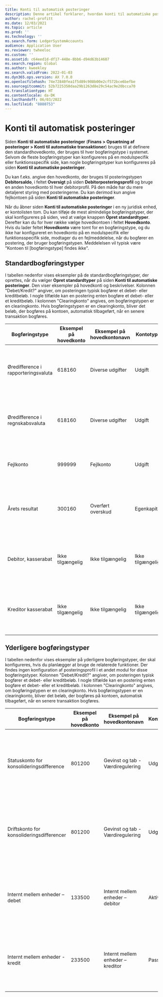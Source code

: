```yaml
---
title: Konti til automatisk posteringer
description: Denne artikel forklarer, hvordan konti til automatiske posteringer bruges til bogføring via Microsoft Dynamics 365, og indeholder eksempler på nøglekonti til automatiske posteringer.
author: rachel-profitt
ms.date: 12/03/2021
ms.topic: article
ms.prod: ''
ms.technology: ''
ms.search.form: LedgerSystemAccounts
audience: Application User
ms.reviewer: twheeloc
ms.custom: ''
ms.assetid: c64eed1d-df17-448e-8bb6-d94d63b14607
ms.search.region: Global
ms.author: kweekley
ms.search.validFrom: 2022-01-03
ms.dyn365.ops.version: AX 7.0.0
ms.openlocfilehash: 74e72840fea1f5d89c908b00e2cf572bce6befbe
ms.sourcegitcommit: 52b7225350daa29b1263d8e29c54ac9e20bcca70
ms.translationtype: HT
ms.contentlocale: da-DK
ms.lasthandoff: 06/03/2022
ms.locfileid: "8880753"
---
```

# <a name="accounts-for-automatic-transactions"></a>Konti til automatisk posteringer

Siden **Konti til automatiske posteringer** (**Finans &gt; Opsætning af posteringer &gt; Konti til automatiske transaktioner**) bruges til at definere den standardhovedkonto, der bruges til hver bogføringstype i systemet. Selvom de fleste bogføringstyper kan konfigureres på en modulspecifik eller funktionsspecifik side, kan nogle bogføringstyper kun konfigureres på siden **Konti til automatiske posteringer**.

Du kan f.eks. angive den hovedkonto, der bruges til posteringstypen **Debitorsaldo**, i feltet **Oversigt** på siden **Debitorposteringsprofil** og bruge en anden hovedkonto til hver debitorprofil. På den måde har du mere detaljeret styring med posteringerne. Du kan derimod kun angive fejlkontoen på siden **Konti til automatiske posteringer**.

Når du åbner siden **Konti til automatiske posteringer** i en ny juridisk enhed, er kontolisten tom. Du kan tilføje de mest almindelige bogføringstyper, der skal konfigureres på siden, ved at vælge knappen **Opret standardtyper**. Derefter kan du for hver række vælge hovedkontoen i feltet **Hovedkonto**. Hvis du lader feltet **Hovedkonto** være tomt for en bogføringstype, og du ikke har konfigureret en hovedkonto på en modulspecifik eller funktionsspecifik side, modtager du en fejlmeddelelse, når du bogfører en postering, der bruger bogføringstypen. Meddelelsen vil typisk være "Kontoen til \[bogføringstype\] findes ikke".

## <a name="default-posting-types"></a>Standardbogføringstyper

I tabellen nedenfor vises eksempler på de standardbogføringstyper, der oprettes, når du vælger **Opret standardtyper** på siden **Konti til automatiske posteringer**. Den viser eksempler på hovedkonti og beskrivelser. Kolonnen "Debet/Kredit?" angiver, om posteringen typisk bogfører et debet- eller kreditbeløb. I nogle tilfælde kan en postering enten bogføre et debet- eller et kreditbeløb. I kolonnen "Clearingkonto" angives, om bogføringstypen er en clearingkonto. Hvis bogføringstypen er en clearingkonto, bliver det beløb, der bogføres på kontoen, automatisk tilbageført, når en senere transaktion bogføres.

| Bogføringstype | Eksempel på hovedkonto | Eksempel på hovedkontonavn | Kontotype | Debet/Kredit? | Clearingkonto | Beskrivelse |
|--------------|----------------------|---------------------------|--------------|---------------|------------------|-------------|
| Øredifference i rapporteringsvaluta | 618160 | Diverse udgifter | Udgift | Begge | Nej | Denne bogføringstype bruges, hvis der indtræffer en øredifference, når et posteringsbeløb i en fremmed valuta omregnes til rapporteringsvalutaen. |
| Øredifference i regnskabsvaluta | 618160 | Diverse udgifter | Udgift | Begge | Nej | Denne bogføringstype bruges, hvis der indtræffer en øredifference, når et posteringsbeløb i en fremmed valuta omregnes til regnskabsvalutaen. |
| Fejlkonto | 999999 | Fejlkonto | Udgift | Begge | Nej | Denne bogføringstype bruges, når der opstår fejl i systemet. Kontoen skal valideres hver periode, og eventuelle fejl skal løses. |
| Årets resultat | 300160 | Overført overskud | Egenkapital | Begge | Nej | Denne bogføringstype bruges, når årsafslutningsprocessen køres for at flytte kontosaldoen for **Drift**-typen til den hovedkonto, der er valgt til årets resultat. |
| Debitor, kasserabat | Ikke tilgængelig | Ikke tilgængelig | Ikke tilgængelig | Ikke tilgængelig | Nej | Den bogføringstype, der er defineret på siden **Konti til automatiske posteringer**, bruges ikke. Der kræves en hovedkonto, når kasserabatter konfigureres i Debitor.|
| Kreditor kasserabat | Ikke tilgængelig | Ikke tilgængelig | Ikke tilgængelig | Ikke tilgængelig | Nej | Den bogføringstype, der er defineret på siden **Konti til automatiske posteringer**, bruges ikke. Der kræves en hovedkonto, når kasserabatter konfigureres i Kreditor. |

## <a name="additional-posting-types"></a>Yderligere bogføringstyper

I tabellen nedenfor vises eksempler på yderligere bogføringstyper, der skal konfigureres, hvis du planlægger at bruge de relaterede funktioner. Der findes ingen konfiguration af posteringsprofil i et andet modul for disse bogføringstyper. Kolonnen "Debet/Kredit?" angiver, om posteringen typisk bogfører et debet- eller kreditbeløb. I nogle tilfælde kan en postering enten bogføre et debet- eller et kreditbeløb. I kolonnen "Clearingkonto" angives, om bogføringstypen er en clearingkonto. Hvis bogføringstypen er en clearingkonto, bliver det beløb, der bogføres på kontoen, automatisk tilbageført, når en senere transaktion bogføres.

| Bogføringstype | Eksempel på hovedkonto | Eksempel på hovedkontonavn | Kontotype | Debet/Kredit? | Clearingkonto | Beskrivelse |
|--------------|----------------------|---------------------------|--------------|---------------|------------------|-------------|
| Statuskonto for konsolideringsdifference | 801200 | Gevinst og tab - Værdiregulering | Udgift | Begge | Nej | Denne bogføringstype bruges, når du udfører en konsolidering, der omfatter en værdiregulering af valuta, og øredifferencer opstår under værdireguleringen. |
| Driftskonto for konsolideringsdifferencer | 801200 | Gevinst og tab - Værdiregulering | Udgift | Begge | Nej | Denne bogføringstype bruges, når du udfører en konsolidering, der omfatter en værdiregulering af valuta, og øredifferencer opstår under værdireguleringen. |
| Internt mellem enheder – debet | 133500 | Internt mellem enheder – debitor | Aktiv | Debet | Nej | Denne bogføringstype bruges, når du vælger en udligningsdimension på **Finans**-siden, og dimensionen ikke balancerer i en postering, der bogføres. |
| Internt mellem enheder - kredit | 233500 | Internt mellem enheder – kreditor | Passiv | Kredit | Nej | Denne bogføringstype bruges, når du vælger en udligningsdimension på **Finans**-siden, og dimensionen ikke balancerer i en postering, der bogføres. |
